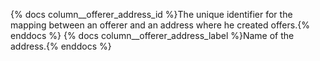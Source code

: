 {% docs column__offerer_address_id %}The unique identifier for the mapping between an offerer and an address where he created offers.{% enddocs %}
{% docs column__offerer_address_label %}Name of the address.{% enddocs %}

